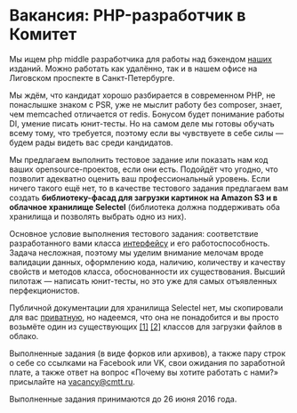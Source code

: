 # Вакансия: PHP-разработчик в Комитет

Мы ищем php middle разработчика для работы над бэкендом [наших](https://cmtt.ru) изданий. Можно работать как удалённо, так и в нашем офисе на Лиговском проспекте в Санкт-Петербурге.

Мы ждём, что кандидат хорошо разбирается в современном PHP, не понаслышке знаком с PSR, уже не мыслит работу без composer, знает, чем memcached отличается от redis. Бонусом будет понимание работы DI, умение писать юнит-тесты. Но на самом деле мы готовы обучать всему тому, что требуется, поэтому если вы чувствуете в себе силы — будем рады видеть вас среди кандидатов.

Мы предлагаем выполнить тестовое задание или показать нам код ваших opensource-проектов, если они есть. Подойдёт что угодно, что позволит адекватно оценить ваш профессиональный уровень. Если ничего такого ещё нет, то в качестве тестового задания предлагаем вам создать **библиотеку-фасад для загрузки картинок на Amazon S3 и в облачное хранилище Selectel** (библиотека должна поддерживать оба хранилища и позволять выбрать одно из них).

Основное условие выполнения тестового задания: соответствие разработанного вами класса [интерфейсу](src/UploaderInterface.php) и его работоспособность. Задача несложная, поэтому мы уделим внимание мелочам вроде валидации данных, оформлению кода, наличию, количеству и качеству свойств и методов класса, обоснованности их существования. Высший пилотаж — написать юнит-тесты, но это уже для самых отъявленных перфекционистов.

Публичной документации для хранилища Selectel нет, мы скопировали для вас [приватную](selectel-api.html), но надеемся, что она не понадобится и вы просто возьмёте один из существующих [[1]](https://github.com/easmith/selectel-storage-php-class) [[2]](https://github.com/forumhouse-oss/selectel-storage-api) классов для загрузки файлов в облако.

Выполненные задания (в виде форков или архивов), а также пару строк о себе со ссылками на Facebook или VK, свои ожидания по заработной плате, а также ответ на вопрос «Почему вы хотите работать с нами?» присылайте на [vacancy@cmtt.ru](mailto:vacancy@cmtt.ru).

Выполненные задания принимаются до 26 июня 2016 года.
